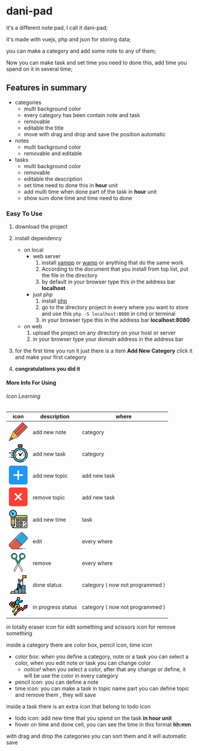 # dani-pad

it's a different note pad, I call it dani-pad;

it's made with vuejs, php and json for storing data;

you can make a category and add some note to any of them;

Now you can make task and set time you need to done this, add time you spend on it in several time;

## Features in summary
* categories
    * multi background color
    * every category has been contain note and task
    * removable
    * editable the title
    * move with drag and drop and save the position automatic
* notes
    * multi background color
    * removable and editable
* tasks
    * multi background color
    * removable
    * editable the description
    * set time need to done this in **hour** unit
    * add multi time when done part of the task in **hour** unit
    * show sum done time and time need to done

### Easy To Use

1. download the project
2. install dependency
    * on local
        * web server
            1. install [xampp](https://www.apachefriends.org) or [wamp](http://www.wampserver.com) or anything that do the same work
            1. According to the document that you install from top list, put the file in the directory
            1. by default in your browser type this in the address bar **localhost**
        * just php
            1. install [php](https://www.php.net/)
            1. go to the directory project in every where you want to store and use this ``` php -S localhost:8080 ``` in cmd or terminal
            1. in your browser type this in the address bar **localhost:8080**
    * on web
        1. upload the project on any directory on your host or server
        2. in your browser type your domain address in the address bar
3. for the first time you run it just there is a item **Add New Category** click it and make your first category

4. **congratulations you did it**

#### More Info For Using

###### Icon Learning
icon  | description | where
----- | ----------- | -----
![](assets/client/theme/img/icon/readme/pencil.png) | add new note | category
![](assets/client/theme/img/icon/readme/clock.png) | add new task | category
![](assets/client/theme/img/icon/readme/plus.png) | add new topic | add new task
![](assets/client/theme/img/icon/readme/quit.png) | remove topic | add new task
![](assets/client/theme/img/icon/readme/schedule.png) | add new time | task
![](assets/client/theme/img/icon/readme/eraser.png) | edit | every where
![](assets/client/theme/img/icon/readme/scissors.png) | remove | every where
![](assets/client/theme/img/icon/readme/goal.png) | done status | category ( now not programmed )
![](assets/client/theme/img/icon/readme/promotion.png) | in progress status | category ( now not programmed )

in totally eraser icon for edit something and scissors icon for remove something

inside a category there are color box, pencil icon, time icon
* color box: when you define a category, note or a task you can select a color, when you edit note or task you can change color
    * *notice!*  when you select a color, after that any change or define, it will be use the color in every category
* pencil icon: you can define a note
* time icon: you can make a task in topic name part you can define topic and remove them , they will save

inside a task there is an extra icon that belong to todo icon
* todo icon: add new time that you spend on the task **in hour unit**
* hover on time and done cell, you can see the time in this format **hh:mm**

with drag and drop the categories you can sort them and it will automatic save